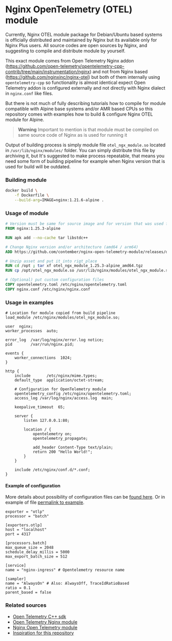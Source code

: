 # Nginx OpenTelemetry (OTEL) module

Currently, Nginx OTEL module package for Debian/Ubuntu based systems is officially distributed and maintained
by Nginx but its available only for Nginx Plus users. All source codes are open sources by Nginx, 
and suggesting to compile and distribute module by yourself.

This exact module comes from Open Telemetry Nginx addon (https://github.com/open-telemetry/opentelemetry-cpp-contrib/tree/main/instrumentation/nginx)
and not from Nginx based (https://github.com/nginxinc/nginx-otel) but both of them internally using `opentelemetry-cpp`
so functionality is almost identical expect Open Telemetry addon is configured externally and not directly with Nginx
dialect in `nginx.conf` like files.

But there is not much of fully describing tutorials how to compile for module compatible with Alpine base systems and/or AMR
based CPUs so this repository comes with examples how to build & configure Nginx OTEL module for Alpine.

> **Warning**
> Important to mention is that module must be compiled on same source code of Nginx as is used for running it

Output of building process is simply module file `otel_ngx_module.so` located in `/usr/lib/nginx/modules/` folder.
You can simply distribute this file by archiving it, but It's suggested to make process repeatable,
that means you need some form of building pipeline for example when Nginx version that is used for build will be outdated.


### Building module

```bash
docker build \
    -f Dockerfile \
    --build-arg=IMAGE=nginx:1.21.6-alpine .
```

### Usage of module

```dockerfile
# Version must be same for source image and for version that was used for build module
FROM nginx:1.25.3-alpine

RUN apk add --no-cache tar libstdc++

# Change Nginx version and/or architecture (amd64 / arm64)
ADD https://github.com/contember/nginx-open-telemetry-module/releases/download/v1.0.0/otel_ngx_module_1.25.3-alpine_amd64.tgz /opt

# Unzip asset and put it into rigt place
RUN cd /opt ; tar xf otel_ngx_module_1.25.3-alpine_amd64.tgz
RUN cp /opt/otel_ngx_module.so /usr/lib/nginx/modules/otel_ngx_module.so

# (Optional) put custom configuration files
COPY opentelemetry.toml /etc/nginx/opentelemetry.toml
COPY nginx.conf /etc/nginx/nginx.conf
```

### Usage in examples

```nginx configuration
# Location for module copied from build pipeline
load_module /etc/nginx/modules/otel_ngx_module.so;

user  nginx;
worker_processes  auto;

error_log  /var/log/nginx/error.log notice;
pid        /var/run/nginx.pid;

events {
    worker_connections  1024;
}

http {
    include       /etc/nginx/mime.types;
    default_type  application/octet-stream;

    # Configuration for OpenTelemetry module
    opentelemetry_config /etc/nginx/opentelemetry.toml;
    access_log /var/log/nginx/access.log  main;

    keepalive_timeout  65;

    server {
        listen 127.0.0.1:80;

        location / {
            opentelemetry on;
            opentelemetry_propagate;

            add_header Content-Type text/plain;
            return 200 "Hello World!";
        }
    }

    include /etc/nginx/conf.d/*.conf;
}
```

#### Example of configuration
More details about possibility of configuration files can be [found here](https://github.com/open-telemetry/opentelemetry-cpp-contrib/tree/2a0db982f3d7ee91dfbe8150435e49e837bfb7ce/instrumentation/nginx#usage).
Or in example of file [permalink to example](https://github.com/open-telemetry/opentelemetry-cpp-contrib/blob/2a0db982f3d7ee91dfbe8150435e49e837bfb7ce/instrumentation/nginx/test/conf/otel-nginx.toml).

```tomp
exporter = "otlp"
processor = "batch"

[exporters.otlp]
host = "localhost"
port = 4317

[processors.batch]
max_queue_size = 2048
schedule_delay_millis = 5000
max_export_batch_size = 512

[service]
name = "nginx-ingress" # Opentelemetry resource name

[sampler]
name = "AlwaysOn" # Also: AlwaysOff, TraceIdRatioBased
ratio = 0.1
parent_based = false
```

### Related sources
- [Open Telemetry C++ sdk](https://github.com/open-telemetry/opentelemetry-cpp)
- [Open Telemetry Nginx module](https://github.com/open-telemetry/opentelemetry-cpp-contrib)
- [Nginx Open Telemetry module](https://github.com/nginxinc/nginx-otel)
- [Inspiration for this repository](https://github.com/tangx/Nginx-With-OpenTelemetry)

